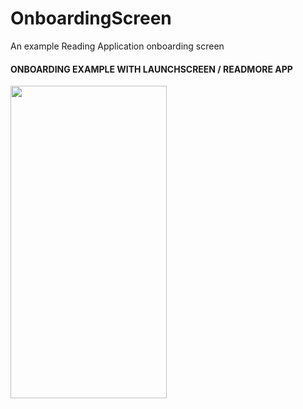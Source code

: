 # OnboardingScreen
An example Reading Application onboarding screen
<h4>ONBOARDING EXAMPLE WITH LAUNCHSCREEN / READMORE APP</h4>
<img src="https://github.com/yumarcik/OnboardingScreen/blob/main/ReadApp/rec.gif" width="250" height="500"/>
